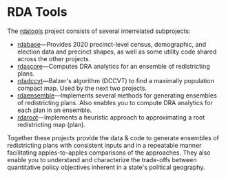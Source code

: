 # RDA Tools

The [rdatools](https://github.com/orgs/rdatools/repositories) project consists of several interrelated subprojects:

-   [rdabase](https://github.com/rdatools/rdabase)&#8212;Provides 2020 precinct-level census, demographic, and election data and precinct shapes, 
    as well as some utility code shared across the other projects.
-   [rdascore](https://github.com/rdatools/rdascore)&#8212;Computes DRA analytics for an ensemble of redistricting plans.
-   [rdadccvt](https://github.com/rdatools/rdadccvt)&#8212;Balzer's algorithm (DCCVT) to find a maximally population compact map.
    Used by the next two projects.
-   [rdaensemble](https://github.com/rdatools/rdaensemble)&#8212;Implements several methods for generating ensembles of redistricting plans.
    Also enables you to compute DRA analytics for each plan in an ensemble.
-   [rdaroot](https://github.com/rdatools/rdaroot)&#8212;Implements a heuristic approach to approximating a root redistricting map (plan).

Together these projects provide the data &amp; code to generate ensembles
of redistricting plans with consistent inputs and in a repeatable manner
facilitating apples-to-apples comparisons of the approaches.
They also enable you to understand and characterize the trade-offs between quantitative policy objectives inherent in a state's
political geography.